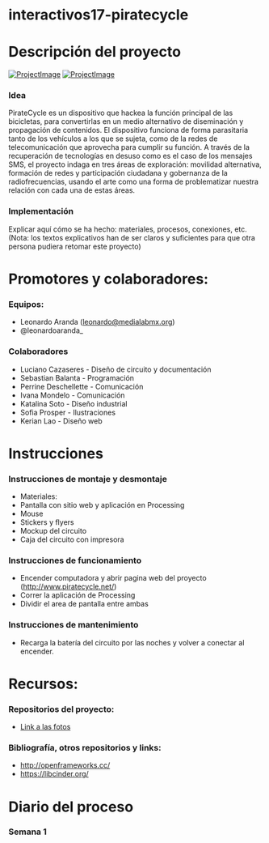 # interactivos17-piratecycle

# Descripción del proyecto
[![ProjectImage](http://www.piratecycle.net/wp-content/uploads/2017/05/cropped-LogoNegro-1.png)](http://projectWeb.com/)
[![ProjectImage](http://www.piratecycle.net/wp-content/uploads/2017/05/Diagrama-Secuencial-768x543.jpg)](http://projectWeb.com/)
### Idea
PirateCycle es un dispositivo que hackea la función principal de las bicicletas, para convertirlas en un medio alternativo de diseminación y propagación de contenidos. El dispositivo funciona de forma parasitaria tanto de los vehículos a los que se sujeta, como de la redes de telecomunicación que aprovecha para cumplir su función. A través de la recuperación de tecnologías en desuso como es el caso de los mensajes SMS, el proyecto indaga en tres áreas de exploración: movilidad alternativa, formación de redes y participación ciudadana y gobernanza de la radiofrecuencias, usando el arte como una forma de problematizar nuestra relación con cada una de estas áreas.  
### Implementación
Explicar aquí cómo se ha hecho: materiales, procesos, conexiones, etc. 
(Nota: los textos explicativos han de ser claros y suficientes para que otra persona pudiera retomar este proyecto)
# Promotores y colaboradores: 
### Equipos: 
+ Leonardo Aranda (leonardo@medialabmx.org)
+ @leonardoaranda_
### Colaboradores

+ Luciano Cazaseres - Diseño de circuito y documentación
+ Sebastian Balanta - Programación
+ Perrine Deschellette - Comunicación
+ Ivana Mondelo - Comunicación
+ Katalina Soto - Diseño industrial
+ Sofia Prosper - Ilustraciones
+ Kerian Lao - Diseño web
# Instrucciones
### Instrucciones de montaje y desmontaje
+ Materiales: 
+ Pantalla con sitio web y aplicación en Processing
+ Mouse
+ Stickers y flyers
+ Mockup del circuito
+ Caja del circuito con impresora

### Instrucciones de funcionamiento
+ Encender computadora y abrir pagina web del proyecto (http://www.piratecycle.net/)
+ Correr la aplicación de Processing
+ Dividir el area de pantalla entre ambas 
### Instrucciones de mantenimiento
+ Recarga la batería del circuito por las noches y volver a conectar al encender. 
# Recursos: 
### Repositorios del proyecto:
+ [Link a las fotos](http://www.flickrPorEjemplo.com)

### Bibliografía, otros repositorios y links: 
+ http://openframeworks.cc/
+ https://libcinder.org/
# Diario del proceso
### Semana 1


